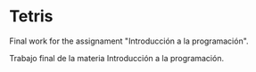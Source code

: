 # Tetris

Final work for the assignament "Introducción a la programación".

Trabajo final de la materia Introducción a la programación.
